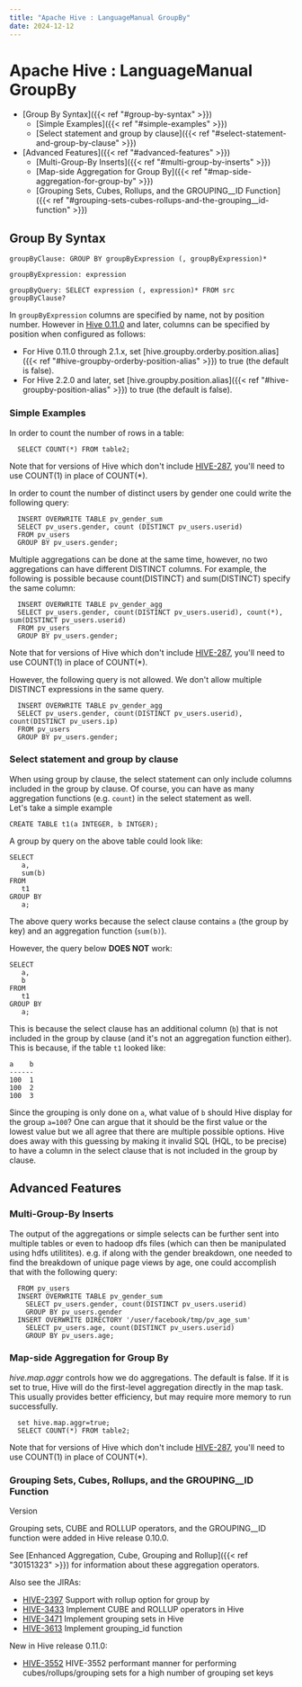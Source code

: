```yaml
---
title: "Apache Hive : LanguageManual GroupBy"
date: 2024-12-12
---
```


# Apache Hive : LanguageManual GroupBy

* [Group By Syntax]({{< ref "#group-by-syntax" >}})
	+ [Simple Examples]({{< ref "#simple-examples" >}})
	+ [Select statement and group by clause]({{< ref "#select-statement-and-group-by-clause" >}})
* [Advanced Features]({{< ref "#advanced-features" >}})
	+ [Multi-Group-By Inserts]({{< ref "#multi-group-by-inserts" >}})
	+ [Map-side Aggregation for Group By]({{< ref "#map-side-aggregation-for-group-by" >}})
	+ [Grouping Sets, Cubes, Rollups, and the GROUPING__ID Function]({{< ref "#grouping-sets-cubes-rollups-and-the-grouping__id-function" >}})

## Group By Syntax

```
groupByClause: GROUP BY groupByExpression (, groupByExpression)*

groupByExpression: expression

groupByQuery: SELECT expression (, expression)* FROM src groupByClause?

```

In `groupByExpression` columns are specified by name, not by position number. However in [Hive 0.11.0](https://issues.apache.org/jira/browse/HIVE-581) and later, columns can be specified by position when configured as follows:

* For Hive 0.11.0 through 2.1.x, set [hive.groupby.orderby.position.alias]({{< ref "#hive-groupby-orderby-position-alias" >}}) to true (the default is false).
* For Hive 2.2.0 and later, set [hive.groupby.position.alias]({{< ref "#hive-groupby-position-alias" >}}) to true (the default is false).

### Simple Examples

In order to count the number of rows in a table:

```
  SELECT COUNT(*) FROM table2;

```

Note that for versions of Hive which don't include [HIVE-287](https://issues.apache.org/jira/browse/HIVE-287), you'll need to use COUNT(1) in place of COUNT(*).

In order to count the number of distinct users by gender one could write the following query:

```
  INSERT OVERWRITE TABLE pv_gender_sum
  SELECT pv_users.gender, count (DISTINCT pv_users.userid)
  FROM pv_users
  GROUP BY pv_users.gender;

```

Multiple aggregations can be done at the same time, however, no two aggregations can have different DISTINCT columns. For example, the following is possible because count(DISTINCT) and sum(DISTINCT) specify the same column:

```
  INSERT OVERWRITE TABLE pv_gender_agg
  SELECT pv_users.gender, count(DISTINCT pv_users.userid), count(*), sum(DISTINCT pv_users.userid)
  FROM pv_users
  GROUP BY pv_users.gender;

```

Note that for versions of Hive which don't include [HIVE-287](https://issues.apache.org/jira/browse/HIVE-287), you'll need to use COUNT(1) in place of COUNT(*).

However, the following query is not allowed. We don't allow multiple DISTINCT expressions in the same query.

```
  INSERT OVERWRITE TABLE pv_gender_agg
  SELECT pv_users.gender, count(DISTINCT pv_users.userid), count(DISTINCT pv_users.ip)
  FROM pv_users
  GROUP BY pv_users.gender;

```

### Select statement and group by clause

When using group by clause, the select statement can only include columns included in the group by clause. Of course, you can have as many aggregation functions (e.g. `count`) in the select statement as well.  
 Let's take a simple example

```
CREATE TABLE t1(a INTEGER, b INTGER);

```

A group by query on the above table could look like:

```
SELECT
   a,
   sum(b)
FROM
   t1
GROUP BY
   a;

```

The above query works because the select clause contains `a` (the group by key) and an aggregation function (`sum(b)`).

However, the query below **DOES NOT** work:

```
SELECT
   a,
   b
FROM
   t1
GROUP BY
   a;

```

This is because the select clause has an additional column (`b`) that is not included in the group by clause (and it's not an aggregation function either). This is because, if the table `t1` looked like:

```
a    b
------
100  1
100  2
100  3

```

Since the grouping is only done on `a`, what value of `b` should Hive display for the group `a=100`? One can argue that it should be the first value or the lowest value but we all agree that there are multiple possible options. Hive does away with this guessing by making it invalid SQL (HQL, to be precise) to have a column in the select clause that is not included in the group by clause.

## Advanced Features

### Multi-Group-By Inserts

The output of the aggregations or simple selects can be further sent into multiple tables or even to hadoop dfs files (which can then be manipulated using hdfs utilitites). e.g. if along with the gender breakdown, one needed to find the breakdown of unique page views by age, one could accomplish that with the following query:

```
  FROM pv_users 
  INSERT OVERWRITE TABLE pv_gender_sum
    SELECT pv_users.gender, count(DISTINCT pv_users.userid) 
    GROUP BY pv_users.gender 
  INSERT OVERWRITE DIRECTORY '/user/facebook/tmp/pv_age_sum'
    SELECT pv_users.age, count(DISTINCT pv_users.userid) 
    GROUP BY pv_users.age; 

```

### Map-side Aggregation for Group By

*hive.map.aggr* controls how we do aggregations. The default is false. If it is set to true, Hive will do the first-level aggregation directly in the map task.  
 This usually provides better efficiency, but may require more memory to run successfully.

```
  set hive.map.aggr=true;
  SELECT COUNT(*) FROM table2;

```

Note that for versions of Hive which don't include [HIVE-287](https://issues.apache.org/jira/browse/HIVE-287), you'll need to use COUNT(1) in place of COUNT(*).

### Grouping Sets, Cubes, Rollups, and the GROUPING__ID Function

Version

Grouping sets, CUBE and ROLLUP operators, and the GROUPING__ID function were added in Hive release 0.10.0.

See [Enhanced Aggregation, Cube, Grouping and Rollup]({{< ref "30151323" >}}) for information about these aggregation operators.

Also see the JIRAs:

* [HIVE-2397](https://issues.apache.org/jira/browse/HIVE-2397) Support with rollup option for group by
* [HIVE-3433](https://issues.apache.org/jira/browse/HIVE-3433) Implement CUBE and ROLLUP operators in Hive
* [HIVE-3471](https://issues.apache.org/jira/browse/HIVE-3471) Implement grouping sets in Hive
* [HIVE-3613](https://issues.apache.org/jira/browse/HIVE-3613) Implement grouping_id function

New in Hive release 0.11.0:

* [HIVE-3552](https://issues.apache.org/jira/browse/HIVE-3552) HIVE-3552 performant manner for performing cubes/rollups/grouping sets for a high number of grouping set keys

 

 

